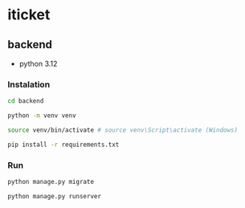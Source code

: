 # iticket

## backend

* python 3.12

### Instalation

```sh
cd backend

python -m venv venv

source venv/bin/activate # source venv\Script\activate (Windows)

pip install -r requirements.txt
```

### Run

```sh
python manage.py migrate

python manage.py runserver
```
